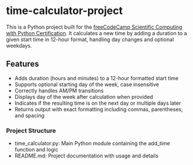 # time-calculator-project
This is a Python project built for the [freeCodeCamp Scientific Computing with Python Certification](https://www.freecodecamp.org/learn/).
It calculates a new time by adding a duration to a given start time in 12-hour format, handling day changes and optional weekdays.

## Features
- Adds duration (hours and minutes) to a 12-hour formatted start time
- Supports optional starting day of the week, case insensitive
- Correctly handles AM/PM transitions
- Displays day of the week after calculation when provided
- Indicates if the resulting time is on the next day or multiple days later
- Returns output with exact formatting including commas, parentheses, and spacing

### Project Structure
- time_calculator.py: Main Python module containing the add_time function and logic
- README.md: Project documentation with usage and details
